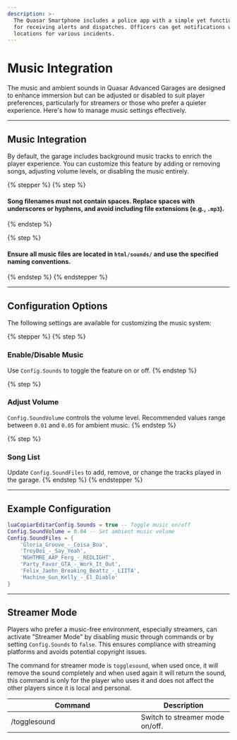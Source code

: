 ```yaml
---
description: >-
  The Quasar Smartphone includes a police app with a simple yet functional MDT
  for receiving alerts and dispatches. Officers can get notifications with
  locations for various incidents.
---
```


# Music Integration

The music and ambient sounds in Quasar Advanced Garages are designed to enhance immersion but can be adjusted or disabled to suit player preferences, particularly for streamers or those who prefer a quieter experience. Here's how to manage music settings effectively.

***

## **Music Integration**

By default, the garage includes background music tracks to enrich the player experience. You can customize this feature by adding or removing songs, adjusting volume levels, or disabling the music entirely.

{% stepper %}
{% step %}
#### Song filenames must not contain spaces. Replace spaces with underscores or hyphens, and avoid including file extensions (e.g., `.mp3`).
{% endstep %}

{% step %}
#### Ensure all music files are located in `html/sounds/` and use the specified naming conventions.
{% endstep %}
{% endstepper %}

***

## **Configuration Options**

The following settings are available for customizing the music system:

{% stepper %}
{% step %}
### **Enable/Disable Music**

Use `Config.Sounds` to toggle the feature on or off.
{% endstep %}

{% step %}
### **Adjust Volume**

`Config.SoundVolume` controls the volume level. Recommended values range between `0.01` and `0.05` for ambient music.
{% endstep %}

{% step %}
### **Song List**

Update `Config.SoundFiles` to add, remove, or change the tracks played in the garage.
{% endstep %}
{% endstepper %}

***

## **Example Configuration**

```lua
luaCopiarEditarConfig.Sounds = true -- Toggle music on/off
Config.SoundVolume = 0.04 -- Set ambient music volume
Config.SoundFiles = {
    'Gloria_Groove_-_Coisa_Boa',
    'TroyBoi_-_Say_Yeah',
    'NGHTMRE_AAP_Ferg_-_REDLIGHT',
    'Party_Favor_GTA_-_Work_It_Out',
    'Felix_Jaehn_Breaking_Beattz_-_LIITA',
    'Machine_Gun_Kelly_-_El_Diablo'
}
```

***

## **Streamer Mode**

Players who prefer a music-free environment, especially streamers, can activate "Streamer Mode" by disabling music through commands or by setting `Config.Sounds` to `false`. This ensures compliance with streaming platforms and avoids potential copyright issues.

The command for streamer mode is `togglesound`, when used once, it will remove the sound completely and when used again it will return the sound, this command is only for the player who uses it and does not affect the other players since it is local and personal.

<table><thead><tr><th width="279">Command</th><th>Description</th></tr></thead><tbody><tr><td>/togglesound</td><td>Switch to streamer mode on/off.</td></tr></tbody></table>
